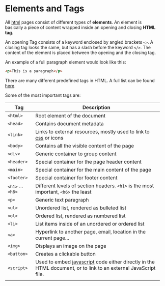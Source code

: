 # Elements and Tags

All [html](html.md) pages consist of different types of **elements**. An element is basically a piece of content wrapped inside an opening and closing **HTML tag**.

An opening Tag consists of a keyword enclosed by angled brackets `<>`. A closing tag looks the same, but has a slash before the keyword `</>`. The content of the element is placed between the opening and the closing tag.

An example of a full paragraph element would look like this:

```html
<p>This is a paragraph</p>
```

There are many different predefined tags in HTML. A full list can be found [here](https://developer.mozilla.org/en-US/docs/Web/HTML/Element).

Some of the most important tags are:


| Tag               | Description                                                                                                                     |
| ----------------- | ------------------------------------------------------------------------------------------------------------------------------- |
| `<html>`          | Root element of the document                                                                                                    |
| `<head>`          | Contains document metadata                                                                                                      |
| `<link>`          | Links to external resources, mostly used to link to [css](css.md) or icons                                                      |
| `<body>`          | Contains all the visible content of the page                                                                                    |
| `<div>`           | Generic container to group content                                                                                              |
| `<header>`        | Special container for the page header content                                                                                   |
| `<main>`          | Special container for the main content of the page                                                                              |
| `<footer>`        | Special container for footer content                                                                                            |
| `<h1>` ... `<h6>` | Different levels of section headers. `<h1>` is the most important, `<h6>` the least                                             |
| `<p>`             | Generic text paragraph                                                                                                          |
| `<ul>`            | Unordered list, rendered as bulleted list                                                                                       |
| `<ol>`            | Ordered list, rendered as numbered list                                                                                         |
| `<li>`            | List items inside of an unordered or ordered list                                                                               |
| `<a>`             | Hyperlink to another page, email, location in the current page...                                                               |
| `<img>`           | Displays an image on the page                                                                                                   |
| `<button>`        | Creates a clickable button                                                                                                      |
| `<script>`        | Used to embed [javascript](javascript.md) code either directly in the HTML document, or to link to an external JavaScript file. |
|                   |                                                                                                                                 |

